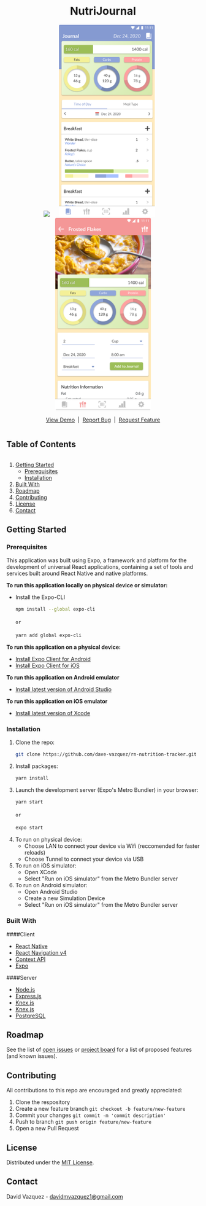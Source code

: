 <!-- PROJECT LOGO -->
<br />
<p align="center">
  <h1 align="center">NutriJournal</h1>
  <p align="center">
    <img src="./readme/home-page-preview.png" height="500px" width="auto" style="margin-right: 20px"/>
    <img src="./readme/journal-preview.png" height="500px" width="auto" style="margin-right: 20px"/>
    <img src="./readme/food-detail-preview.png" style="height: 500px"/>
  </p>
  <p align="center">
    <a href="https://expo.io/@dave_vazquez/projects/rn-nutrition">View Demo</a>
    <span>&nbsp;|&nbsp;</span>
    <a href="https://github.com/dave-vazquez/rn-nutrition-tracker/issues">Report Bug</a>
    <span>&nbsp;|&nbsp;</span>
    <a href="https://github.com/dave-vazquez/rn-nutrition-tracker/issues">Request Feature</a>
    <br />
  </p>
</p>



<!-- TABLE OF CONTENTS -->
<summary><h2 style="display: inline-block">Table of Contents</h2></summary>
<ol>
 <li>
    <a href="#getting-started">Getting Started</a>
    <ul>
      <li><a href="#prerequisites">Prerequisites</a></li>
      <li><a href="#installation">Installation</a></li>
    </ul>
  </li>
  <li><a href="#built-with">Built With</a></li>

  <li><a href="#roadmap">Roadmap</a></li>
  <li><a href="#contributing">Contributing</a></li>
  <li><a href="#license">License</a></li>
  <li><a href="#contact">Contact</a></li>
</ol>

<!-- GETTING STARTED -->
## Getting Started
### Prerequisites

This application was built using Expo, a framework and platform for the development of universal React applications, containing a set of tools and services built around React Native and native platforms.

**To run this application locally on physical device or simulator:**

* Install the Expo-CLI
  ```sh
  npm install --global expo-cli
  
  or

  yarn add global expo-cli
  ```

**To run this application on a physical device:**
* [Install Expo Client for Android](https://play.google.com/store/apps/details?id=host.exp.exponent&hl=en_US&gl=US)
* [Install Expo Client for iOS](https://apps.apple.com/us/app/expo-client/id982107779)

**To run this application on Android emulator**

* [Install latest version of Android Studio](https://developer.android.com/studio)

**To run this application on iOS emulator**

* [Install latest version of Xcode](https://developer.apple.com/xcode/)

### Installation

1. Clone the repo:
   ```sh
   git clone https://github.com/dave-vazquez/rn-nutrition-tracker.git
   ```
2. Install packages:
   ```sh
   yarn install
   ```
3. Launch the development server (Expo's Metro Bundler) in your browser:
   ```sh
   yarn start

   or

   expo start
   ```
4. To run on physical device: 
   * Choose LAN to connect your device via Wifi (reccomended for faster reloads)
   * Choose Tunnel to connect your device via USB
5. To run on iOS simulator:
   * Open XCode
   * Select "Run on iOS simulator" from the Metro Bundler server
6. To run on Android simulator:
   * Open Android Studio
   * Create a new Simulation Device
   * Select "Run on iOS simulator" from the Metro Bundler server

<!-- BUILTWITH -->
### Built With

####Client
* [React Native](https://reactnative.dev/)
* [React Navigation v4](https://reactnavigation.org/)
* [Context API](https://reactjs.org/docs/context.html)
* [Expo](https://docs.expo.io/)

####Server
* [Node.js](https://nodejs.org/en/)
* [Express.js](https://expressjs.com/)
* [Knex.js](http://knexjs.org/)
* [Knex.js](http://knexjs.org/)
* [PostgreSQL](https://www.postgresql.org/)

<!-- ROADMAP -->
## Roadmap

See the list of [open issues](https://github.com/github_username/repo_name/issues) or [project board](https://github.com/dave-vazquez/rn-nutrition-tracker/projects/1) for a list of proposed features (and known issues).


<!-- CONTRIBUTING -->
## Contributing

All contributions to this repo are encouraged and greatly appreciated:

1. Clone the respository
2. Create a new feature branch `git checkout -b feature/new-feature`
3. Commit your changes `git commit -m 'commit description'`
4. Push to branch `git push origin feature/new-feature`
5. Open a new Pull Request

<!-- LICENSE -->
## License

Distributed under the [MIT License]("./LICENSE.md"). 

<!-- CONTACT -->
## Contact

David Vazquez - [davidmvazquez1@gmail.com](mailto:davidmvazquez1@gmail.com)